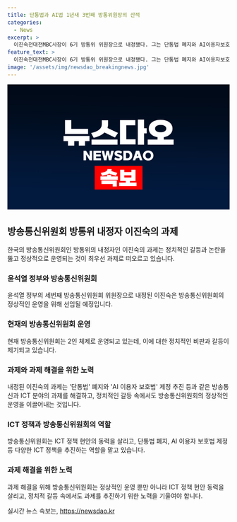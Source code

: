 ```yaml
---
title: 단통법과 AI법 1년새 3번째 방통위원장의 산적
categories:
  - News
excerpt: >
  이진숙전대전MBC사장이 6기 방통위 위원장으로 내정됐다. 그는 단통법 폐지와 AI이용자보호법 등 방송 및 ICT 정책과제를 산적이 많이 해결해야 한다. 그러나 야당의 반발과 정치공방이 예상되며, 정상적인 방통위 운영이 최우선 과제로 떠오르고 있다. 또한, 방송통신위원회 운영과 ICT 정책 추진이 중점이 될 전망이다.
feature_text: >
  이진숙전대전MBC사장이 6기 방통위 위원장으로 내정됐다. 그는 단통법 폐지와 AI이용자보호법 등 방송 및 ICT 정책과제를 산적이 많이 해결해야 한다. 그러나 야당의 반발과 정치공방이 예상되며, 정상적인 방통위 운영이 최우선 과제로 떠오르고 있다. 또한, 방송통신위원회 운영과 ICT 정책 추진이 중점이 될 전망이다.
image: '/assets/img/newsdao_breakingnews.jpg'
---
```


<p><img src="/assets/img/newsdao_breakingnews.jpg" alt="ontimetimes 속보" /></p>

<h2 data-ke-size="size26">방송통신위원회 방통위 내정자 이진숙의 과제</h2>

<p data-ke-size="size16">한국의 방송통신위원회인 방통위의 내정자인 이진숙의 과제는 정치적인 갈등과 논란을 뚫고 정상적으로 운영되는 것이 최우선 과제로 떠오르고 있습니다.</p>

<h3>윤석열 정부와 방송통신위원회</h3>

<p data-ke-size="size16">윤석열 정부의 세번째 방송통신위원회 위원장으로 내정된 이진숙은 방송통신위원회의 정상적인 운영을 위해 선임될 예정입니다.</p>

<h3>현재의 방송통신위원회 운영</h3>

<p data-ke-size="size16">현재 방송통신위원회는 2인 체제로 운영되고 있는데, 이에 대한 정치적인 비판과 갈등이 제기되고 있습니다.</p>

<h3>과제와 과제 해결을 위한 노력</h3>

<p data-ke-size="size16">내정된 이진숙의 과제는 '단통법' 폐지와 'AI 이용자 보호법' 제정 추진 등과 같은 방송통신과 ICT 분야의 과제를 해결하고, 정치적인 갈등 속에서도 방송통신위원회의 정상적인 운영을 이끌어내는 것입니다.</p>

<h3>ICT 정책과 방송통신위원회의 역할</h3>

<p data-ke-size="size16">방송통신위원회는 ICT 정책 현안의 동력을 살리고, 단통법 폐지, AI 이용자 보호법 제정 등 다양한 ICT 정책을 추진하는 역할을 맡고 있습니다.</p>

<h3>과제 해결을 위한 노력</h3>

<p data-ke-size="size16">과제 해결을 위해 방송통신위원회는 정상적인 운영 뿐만 아니라 ICT 정책 현안 동력을 살리고, 정치적 갈등 속에서도 과제를 추진하기 위한 노력을 기울여야 합니다.</p>
실시간 뉴스 속보는, <a href="https://newsdao.kr" rel="dofollow">https://newsdao.kr</a>


